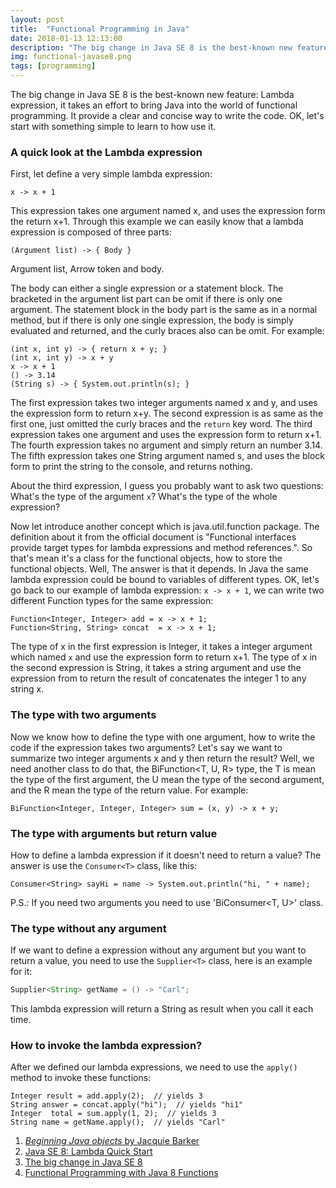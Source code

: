 ```yaml
---
layout: post
title:  "Functional Programming in Java"
date: 2018-01-13 12:13:00
description: "The big change in Java SE 8 is the best-known new feature: Lambda expression, it takes an effort to bring Java into the world of functional programming. It provide a clear and concise way to write the code."
img: functional-javase8.png
tags: [programming]
---
```


The big change in Java SE 8 is the best-known new feature: Lambda expression, it takes an effort to bring Java into the world of functional programming.
It provide a clear and concise way to write the code.
OK, let's start with something simple to learn to how use it.


### A quick look at the Lambda expression
First, let define a very simple lambda expression:
```
x -> x + 1
```
This expression takes one argument named x, and uses the expression form the return x+1. Through this example we can easily know that a lambda expression is composed of three parts:
```
(Argument list) -> { Body }
```
Argument list, Arrow token and body.

The body can either a single expression or a statement block.
The bracketed in the argument list part can be omit if there is only one argument.
The statement block in the body part is the same as in a normal method, but if there is only one single expression, the body is simply evaluated and returned, and the curly braces also can be omit.
For example:
```
(int x, int y) -> { return x + y; }
(int x, int y) -> x + y
x -> x + 1
() -> 3.14
(String s) -> { System.out.println(s); }
```
The first expression takes two integer arguments named x and y, and uses the expression form to return x+y.
The second expression is as same as the first one, just omitted the curly braces and the `return` key word.
The third expression takes one argument and uses the expression form to return x+1.
The fourth expression takes no argument and simply return an number 3.14.
The fifth expression takes one String argument named s, and uses the block form to print the string to the console, and returns nothing.


About the third expression, I guess you probably want to ask two questions:
What's the type of the argument `x`?
What's the type of the whole expression?

Now let introduce another concept which is java.util.function package. The definition about it from the official document is "Functional interfaces provide target types for lambda expressions and method references.". So that's mean it's a class for the functional objects, how to store the functional objects.
Well, The answer is that it depends. In Java the same lambda expression could be bound to variables of different types.
OK, let's go back to our example of lambda expression: `x -> x + 1`, we can write two different Function types for the same expression:
```
Function<Integer, Integer> add = x -> x + 1;
Function<String, String> concat  = x -> x + 1;
```
The type of x in the first expression is Integer, it takes a integer argument which named `x` and use the expression form to return x+1.
The type of x in the second expression is String, it takes a string argument and use the expression from to return the result of concatenates the integer 1 to any string x.


### The type with two arguments
Now we know how to define the type with one argument, how to write the code if the expression takes two arguments? Let's say we want to summarize two integer arguments x and y then return the result?
Well, we need another class to do that, the BiFunction<T, U, R> type, the T is mean the type of the first argument, the U mean the type of the second argument, and the R mean the type of the return value. For example:
```
BiFunction<Integer, Integer, Integer> sum = (x, y) -> x + y;
```


### The type with arguments but return value
How to define a lambda expression if it doesn't need to return a value?
The answer is use the `Consumer<T>` class, like this:

```
Consumer<String> sayHi = name -> System.out.println("hi, " + name);
```
P.S.: If you need two arguments you need to use 'BiConsumer<T, U>' class.


### The type without any argument
If we want to define a expression without any argument but you want to return a value, you need to use the `Supplier<T>` class, here is an example for it:
```java
Supplier<String> getName = () -> "Carl";
```
This lambda expression will return a String as result when you call it each time.


### How to invoke the lambda expression?
After we defined our lambda expressions, we need to use the `apply()` method to invoke these functions:
```
Integer result = add.apply(2);  // yields 3
String answer = concat.apply("hi");  // yields "hi1"
Integer  total = sum.apply(1, 2);  // yields 3
String name = getName.apply();  // yields "Carl"
```

1. [*Beginning Java objects* by Jacquie Barker](https://www.amazon.com/Beginning-Java-Objects-Concepts-Second/dp/1590594576)
2. [Java SE 8: Lambda Quick Start](http://www.oracle.com/webfolder/technetwork/tutorials/obe/java/Lambda-QuickStart/index.html)
3. [The big change in Java SE 8](https://www.javacodegeeks.com/2014/07/java-se-8-new-features-tour-functional-programming-with-lambda-expression.html)
4. [Functional Programming with Java 8 Functions](https://dzone.com/articles/functional-programming-java-8)

